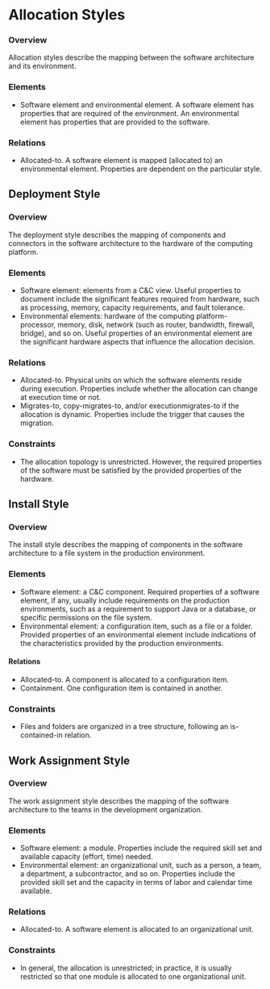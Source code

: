 # Allocation Styles

### Overview

Allocation styles describe the mapping between the software architecture and its environment.

### Elements

- Software element and environmental element. A software element has properties that are required of the environment. An environmental element has properties that are provided to the software.

### Relations

- Allocated-to. A software element is mapped (allocated to) an environmental element. Properties are dependent on the particular style.

## Deployment Style

### Overview

The deployment style describes the mapping of components and connectors in the software architecture to the hardware of the computing platform.

### Elements

- Software element: elements from a C&C view. Useful properties to document include the significant features required from hardware, such as processing, memory, capacity requirements, and fault tolerance.
- Environmental elements: hardware of the computing platform-processor, memory, disk, network (such as router, bandwidth, firewall, bridge), and so on. Useful properties of an environmental element are the significant hardware aspects that influence the allocation decision.

### Relations

- Allocated-to. Physical units on which the software elements reside during execution. Properties include whether the allocation can change at execution time or not.
- Migrates-to, copy-migrates-to, and/or executionmigrates-to if the allocation is dynamic. Properties include the trigger that causes the migration.

### Constraints

- The allocation topology is unrestricted. However, the required properties of the software must be satisfied by the provided properties of the hardware.

## Install Style

### Overview

The install style describes the mapping of components in the software architecture to a file system in the production environment.

### Elements

- Software element: a C&C component. Required properties of a software element, if any, usually include requirements on the production environments, such as a requirement to support Java or a database, or specific permissions on the file system.
- Environmental element: a configuration item, such as a file or a folder. Provided properties of an environmental element include indications of the characteristics provided by the production environments.

#### Relations

- Allocated-to. A component is allocated to a configuration item.
- Containment. One configuration item is contained in another.

### Constraints

- Files and folders are organized in a tree structure, following an is-contained-in relation.

## Work Assignment Style

### Overview

The work assignment style describes the mapping of the software architecture to the teams in the development organization.

### Elements

- Software element: a module. Properties include the required skill set and available capacity (effort, time) needed.
- Environmental element: an organizational unit, such as a person, a team, a department, a subcontractor, and so on. Properties include the provided skill set and the capacity in terms of labor and calendar time available.

### Relations

- Allocated-to. A software element is allocated to an organizational unit.

### Constraints

- In general, the allocation is unrestricted; in practice, it is usually restricted so that one module is allocated to one organizational unit.
